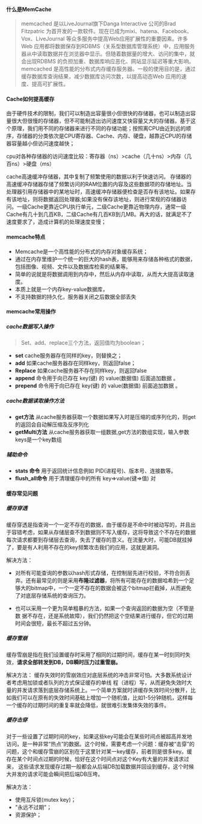 #### **什么是MemCache**

> memcached 是以LiveJournal旗下Danga Interactive 公司的Brad Fitzpatric 为首开发的一款软件。现在已成为mixi、hatena、Facebook、Vox、LiveJournal 等众多服务中提高Web应用扩展性的重要因素。许多Web 应用都将数据保存到RDBMS（关系型数据库管理系统）中，应用服务器从中读取数据并在浏览器中显示。但随着数据量的增大、访问的集中，就会出现RDBMS 的负担加重、数据库响应恶化、网站显示延迟等重大影响。memcached 是高性能的分布式内存缓存服务器。一般的使用目的是，通过缓存数据库查询结果，减少数据库访问次数，以提高动态Web 应用的速度、提高可扩展性。

#### **Cache如何提高缓存**

由于硬件技术的限制，我们可以制造出容量很小但很快的存储器，也可以制造出容量很大但很慢的存储器，但不可能制造出访问速度又快容量又大的存储器。基于这个原理，我们用不同的存储器来进行不同的存储功能；按照离CPU由近到远的顺序，存储器的分类依次是CPU寄存器、Cache、内存、硬盘，越靠近CPU的存储器容量越小但访问速度越快；

cpu对各种存储器的访问速度比较：寄存器（ns）>cache（几十ns）>内存（几百ns）>硬盘（ms）

cache高速缓冲存储器，其中复制了频繁使用的数据以利于快速访问。
存储器的高速缓冲存储器存储了频繁访问的RAM位置的内容及这些数据项的存储地址。当处理器引用存储器中的某地址时，高速缓冲存储器便检查是否存有该地址。如果存有该地址，则将数据返回处理器;如果没有保存该地址，则进行常规的存储器访问。一级Cache更靠近CPU执行单元，二级Cache更靠近物理内存，通常一级Cache有几十到几百KB，二级Cache有几百KB到几MB。再大的话，就满足不了速度要求了，造成计算机的处理速度变慢；

#### **memcache特点**

- Memcache是一个高性能的分布式的内存对象缓存系统；
- 通过在内存里维护一个统一的巨大的hash表，能够用来存储各种格式的数据，包括图像、视频、文件以及数据库检索的结果等。
- 简单的说就是将数据调用到内存中，然后从内存中读取，从而大大提高读取速度。
- 本质上就是一个内存key-value数据库，
- 不支持数据的持久化，服务器关闭之后数据全部丢失

#### **memcache常用操作**

##### cache数据写入操作

  > Set、add、replace三个方法，返回值均为boolean；

- **set**	cache服务器存在同样的key，则替换之；
- **add**	如果cache服务器存在同样key，则返回false；
- **Replace**	如果cache服务器不存在同样key，则返回false
- **append** 	命令用于向已存在 key(键) 的 value(数据值) 后面追加数据 。
- **prepend** 	命令用于向已存在 key(键) 的 value(数据值) 前面追加数据 。

##### cache数据读取操作方法

- **get方法**   从cache服务器获取一个数据如果写入时是压缩的或序列化的，则get的返回会自动解压缩及反序列化
- **getMulti方法**    从cache服务器获取一组数据,get方法的数组实现，输入参数keys是一个key数组

##### 辅助命令

- **stats 命令**   用于返回统计信息例如 PID(进程号)、版本号、连接数等。
- **flush_all命令**   用于清理缓存中的所有 key=>value(键=>值) 对

#### 缓存常见问题

##### 缓存穿透

缓存穿透是指查询一个一定不存在的数据，由于缓存是不命中时被动写的，并且出于容错考虑，如果从存储层查不到数据则不写入缓存，这将导致这个不存在的数据每次请求都要到存储层去查询，失去了缓存的意义。在流量大时，可能DB就挂掉了，要是有人利用不存在的key频繁攻击我们的应用，这就是漏洞。

解决方法：

- 对所有可能查询的参数以hash形式存储，在控制层先进行校验，不符合则丢弃。还有最常见的则是采用**布隆过滤器**，将所有可能存在的数据哈希到一个足够大的bitmap中，一个一定不存在的数据会被这个bitmap拦截掉，从而避免了对底层存储系统的查询压力。

- 也可以采用一个更为简单粗暴的方法，如果一个查询返回的数据为空（不管是数 据不存在，还是系统故障），我们仍然把这个空结果进行缓存，但它的过期时间会很短，最长不超过五分钟。

#####  缓存雪崩

缓存雪崩是指在我们设置缓存时采用了相同的过期时间，缓存在某一时刻同时失效，**请求全部转发到DB，DB瞬时压力过重雪崩。**

解决方法：
缓存失效时的雪崩效应对底层系统的冲击非常可怕。大多数系统设计者考虑用加锁或者队列的方式保证缓存的单线 程（进程）写，从而避免失效时大量的并发请求落到底层存储系统上。一个简单方案就时讲缓存失效时间分散开，比如我们可以在原有的失效时间基础上增加一个随机值，比如1-5分钟随机，这样每一个缓存的过期时间的重复率就会降低，就很难引发集体失效的事件。
    

##### 缓存击穿

对于一些设置了过期时间的key，如果这些key可能会在某些时间点被超高并发地访问，是一种非常“热点”的数据。这个时候，需要考虑一个问题：缓存被“击穿”的问题，这个和缓存雪崩的区别在于这里针对某一key缓存，前者则是很多key。缓存在某个时间点过期的时候，恰好在这个时间点对这个Key有大量的并发请求过来， 这些请求发现缓存过期一般都会从后端DB加载数据并回设到缓存，这个时候大并发的请求可能会瞬间把后端DB压垮。

解决方法：

- 使用互斥锁(mutex key)；
- "永远不过期"；
-  资源保护；